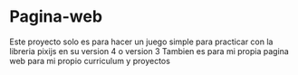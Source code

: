 # Pagina-web
Este proyecto solo es para hacer un juego simple para practicar con la libreria pixijs en su version 4 o version 3
Tambien es para mi propia pagina web para mi propio curriculum y proyectos
